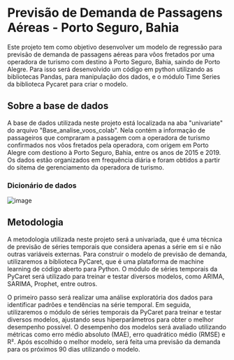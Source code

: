 # Previsão de Demanda de Passagens Aéreas - Porto Seguro, Bahia
Este projeto tem como objetivo desenvolver um modelo de regressão para previsão de demanda de passagens aéreas para vôos fretados por uma operadora de turismo com destino à Porto Seguro, Bahia, saindo de Porto Alegre. Para isso será desenvolvido um código em python utilizando as bibliotecas Pandas, para manipulação dos dados, e o módulo Time Series da biblioteca Pycaret para criar o modelo. 

## Sobre a base de dados
A base de dados utilizada neste projeto está localizada na aba "univariate" do arquivo "Base_analise_voos_colab". Nela contém a informação de passageiros que compraram a passagem com a operadora de turismo confirmados nos vôos fretados pela operadora, com origem em Porto Alegre com destiono à Porto Seguro, Bahia, entre os anos de 2015 e 2019. Os dados estão organizados em frequência diária e foram obtidos a partir do sitema de gerenciamento da operadora de turismo.
### Dicionário de dados
![image](https://user-images.githubusercontent.com/119333189/230811567-38822f32-782f-4322-9c76-4d670da970da.png)


## Metodologia
A metodologia utilizada neste projeto será a univariada, que é uma técnica de previsão de séries temporais que considera apenas a série em si e não outras variáveis externas. Para construir o modelo de previsão de demanda, utilizaremos a biblioteca PyCaret, que é uma plataforma de machine learning de código aberto para Python. O módulo de séries temporais da PyCaret será utilizado para treinar e testar diversos modelos, como ARIMA, SARIMA, Prophet, entre outros.

O primeiro passo será realizar uma análise exploratória dos dados para identificar padrões e tendências na série temporal. Em seguida, utilizaremos o módulo de séries temporais da PyCaret para treinar e testar diversos modelos, ajustando seus hiperparâmetros para obter o melhor desempenho possível. O desempenho dos modelos será avaliado utilizando métricas como erro médio absoluto (MAE), erro quadrático médio (RMSE) e R². Após escolhido o melhor modelo, será feita uma previsão da demanda para os próximos 90 dias utilizando o modelo.

